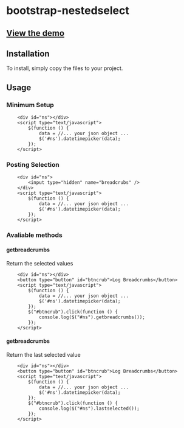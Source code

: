 # bootstrap-nestedselect

## [View the demo](http://klaifer.github.io/bootstrap-nestedselect/)

## Installation
To install, simply copy the files to your project.

## Usage

### Minimum Setup
```
	<div id="ns"></div>
    <script type="text/javascript">
        $(function () {
        	data = //... your json object ...
            $('#ns').datetimepicker(data);
        });
    </script>

```

### Posting Selection
```
	<div id="ns">
	    <input type="hidden" name="breadcrubs" />
	</div>
    <script type="text/javascript">
        $(function () {
        	data = //... your json object ...
            $('#ns').datetimepicker(data);
        });
    </script>

```

### Avaliable methods

#### getbreadcrumbs
Return the selected values

```
	<div id="ns"></div>
	<button type="button" id="btncrub">Log Breadcrumbs</button>
    <script type="text/javascript">
        $(function () {
        	data = //... your json object ...
            $('#ns').datetimepicker(data);
        });
        $("#btncrub").click(function () {
            console.log($("#ns").getbreadcrumbs());
        });
    </script>

```

#### getbreadcrumbs
Return the last selected value

```
	<div id="ns"></div>
	<button type="button" id="btncrub">Log Breadcrumbs</button>
    <script type="text/javascript">
        $(function () {
        	data = //... your json object ...
            $('#ns').datetimepicker(data);
        });
        $("#btncrub").click(function () {
            console.log($("#ns").lastselected());
        });
    </script>

```